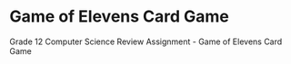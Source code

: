 # Game of Elevens Card Game
Grade 12 Computer Science Review Assignment - Game of Elevens Card Game

